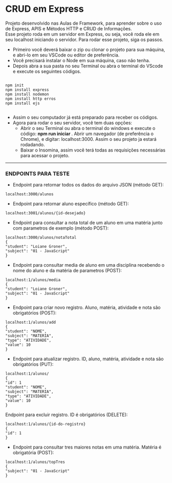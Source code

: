 ﻿# CRUD em Express

Projeto desenvolvido nas Aulas de Framework, para aprender sobre o uso de Express, APIS e Métodos HTTP e CRUD de Informações.
<br>
Esse projeto roda em um servidor em Express, ou seja, você roda ele em seu localhost iniciando o servidor. Para rodar esse projeto, siga os passos.<br>
 - Primeiro você deverá baixar o zip ou clonar o projeto para sua máquina, e abri-lo em seu VSCode ou editor de preferência. <br>
 - Você precisará instalar o Node em sua máquina, caso não tenha. <br>
 - Depois abra a sua pasta no seu Terminal ou abra o terminal do VScode e execute os seguintes códigos. <br>
  
```

npm init
npm install express
npm install nodemon
npm install http erros
npm install ejs
     
```
  
 - Assim o seu computador já está preparado para receber os códigos.<br>
 - Agora para rodar o seu servidor, você tem duas opções:<br>
    - Abrir o seu Terminal ou abra o terminal do windows e execute o código: <b> npm run iniciar </b>. Abrir um navegador (de preferência o Chrome), e digitar: localhost:3000. Assim o seu projeto ja estará rodadando.
    - Baixar o Insomina, assim você terá todas as requisições necessárias para acessar o projeto.
    
<hr> 

### ENDPOINTS PARA TESTE
 - Endpoint para retornar todos os dados do arquivo JSON (método GET):
 
 ```
localhost:3000/alunos    
```

 - Endpoint para retornar aluno específico (método GET):
 
 
 ```
localhost:3001/alunos/{id-desejado} 
``` 

 - Endpoint para consultar a nota total de um aluno em uma matéria junto com parametros de exemplo (método POST):
 
 ```
localhost:3000/alunos/notaTotal
{
"student": "Loiane Groner",
"subject": "01 - JavaScript"
}
``` 

 - Endpoint para consultar media de aluno em uma disciplina recebendo o nome do aluno e da matéria de parametros (POST):
 
```
localhost:1/alunos/media
{
"student": "Loiane Groner",
"subject": "01 - JavaScript"
}
``` 

 - Endpoint para criar novo registro. Aluno, matéria, atividade e nota são obrigatórios (POST):
 
```
localhost:1/alunos/add
{
"student": "NOME",
"subject": "MATERIA",
"type": "ATIVIDADE",
"value": 10
}
``` 

 - Endpoint para atualizar registro. ID, aluno, matéria, atividade e nota são obrigatórios (PUT):
 
```
localhost:1/alunos/
{
"id": 1
"student": "NOME",
"subject": "MATERIA",
"type": "ATIVIDADE",
"value": 10
}
``` 

Endpoint para excluir registro. ID é obrigatórios (DELETE):

```
localhost:1/alunos/{id-do-registro}
{
"id": 1
}
``` 

- Endpoint para consultar tres maiores notas em uma matéria. Matéria é obrigatória (POST):

```
localhost:1/alunos/topTres
{
"subject": "01 - JavaScript"
}
```
